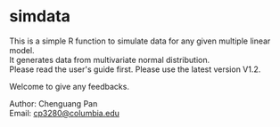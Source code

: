 # simdata
 This is a simple R function to simulate data for any given multiple linear model.  
 It generates data from multivariate normal distribution.  
 Please read the user's guide first. 
 Please use the latest version V1.2.
 
 Welcome to give any feedbacks.
 
 Author: Chenguang Pan   
 Email: cp3280@columbia.edu

